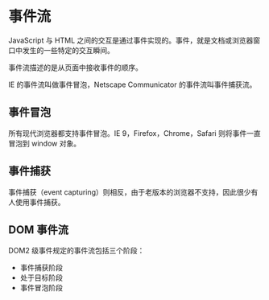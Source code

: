 # 事件流

JavaScript 与 HTML 之间的交互是通过事件实现的。事件，就是文档或浏览器窗口中发生的一些特定的交互瞬间。

事件流描述的是从页面中接收事件的顺序。

IE 的事件流叫做事件冒泡，Netscape Communicator 的事件流叫事件捕获流。

## 事件冒泡

所有现代浏览器都支持事件冒泡。IE 9，Firefox，Chrome，Safari 则将事件一直冒泡到 window 对象。

## 事件捕获

事件捕获（event capturing）则相反，由于老版本的浏览器不支持，因此很少有人使用事件捕获。

## DOM 事件流

DOM2 级事件规定的事件流包括三个阶段：

* 事件捕获阶段
* 处于目标阶段
* 事件冒泡阶段
